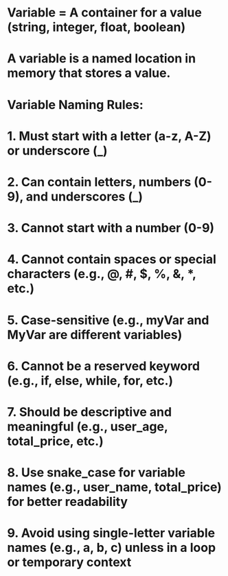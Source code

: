 # Variable = A container for a value (string, integer, float, boolean)

# A variable is a named location in memory that stores a value.

# Variable Naming Rules:

# 1. Must start with a letter (a-z, A-Z) or underscore (\_)

# 2. Can contain letters, numbers (0-9), and underscores (\_)

# 3. Cannot start with a number (0-9)

# 4. Cannot contain spaces or special characters (e.g., @, #, $, %, &, \*, etc.)

# 5. Case-sensitive (e.g., myVar and MyVar are different variables)

# 6. Cannot be a reserved keyword (e.g., if, else, while, for, etc.)

# 7. Should be descriptive and meaningful (e.g., user_age, total_price, etc.)

# 8. Use snake_case for variable names (e.g., user_name, total_price) for better readability

# 9. Avoid using single-letter variable names (e.g., a, b, c) unless in a loop or temporary context
